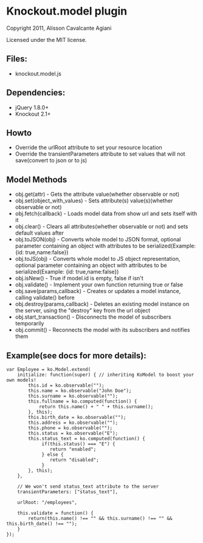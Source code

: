 # Knockout.model plugin
Copyright 2011, Alisson Cavalcante Agiani

Licensed under the MIT license.

## Files:
* knockout.model.js

## Dependencies:
* jQuery 1.8.0+
* Knockout 2.1+

## Howto
* Override the urlRoot attribute to set your resource location
* Override the transientParameters attribute to set values that will not save(convert to json or to js)

## Model Methods
* obj.get(attr) - Gets the attribute value(whether observable or not)
* obj.set(object_with_values) - Sets attribute(s) value(s)(whether observable or not)
* obj.fetch(callback) - Loads model data from show url and sets itself with it
* obj.clear() - Clears all attributes(whether observable or not) and sets default values after
* obj.toJSON(obj) - Converts whole model to JSON format, optional parameter containing an object with attributes to be serialized(Example: {id: true,name:false})
* obj.toJS(obj) - Converts whole model to JS object representation, optional parameter containing an object with attributes to be serialized(Example: {id: true,name:false})
* obj.isNew() - True if model.id is empty, false if isn't
* obj.validate() - Implement your own function returning true or false
* obj.save(params,callback) - Creates or updates a model instance, calling validate() before
* obj.destroy(params,callback) - Deletes an existing model instance on the server, using the "destroy" key from the url object
* obj.start_transaction() - Disconnects the model of subscribers temporarily
* obj.commit() - Reconnects the model with its subscribers and notifies them

## Example(see docs for more details):
    var Employee = ko.Model.extend(
        initialize: function(super) { // inheriting KoModel to boost your own models!
            this.id = ko.observable("");
            this.name = ko.observable("John Doe");
            this.surname = ko.observable("");
            this.fullname = ko.computed(function() {
                return this.name() + " " + this.surname();
            }, this);
            this.birth_date = ko.observable("");
            this.address = ko.observable("");
            this.phone = ko.observable("");
            this.status = ko.observable("E");
            this.status_text = ko.computed(function() {
                 if(this.status() === "E") {
                    return "enabled";
                 } else {
                    return "disabled";
                 }
            }, this);
        },

        // We won't send status_text attribute to the server
        transientParameters: ["status_text"],

        urlRoot: "/employees",

        this.validate = function() {
            return(this.name() !== "" && this.surname() !== "" && this.birth_date() !== "");
        }
    });
